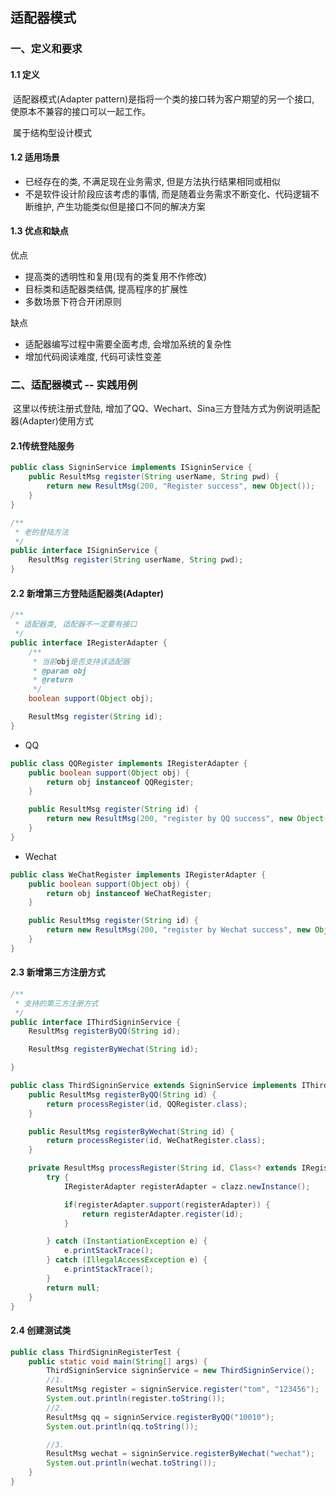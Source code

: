 ## 适配器模式

### 一、定义和要求

#### 1.1 定义

​	适配器模式(Adapter pattern)是指将一个类的接口转为客户期望的另一个接口, 使原本不兼容的接口可以一起工作。

​	属于结构型设计模式

#### 1.2 适用场景

- 已经存在的类, 不满足现在业务需求, 但是方法执行结果相同或相似
- 不是软件设计阶段应该考虑的事情, 而是随着业务需求不断变化、代码逻辑不断维护, 产生功能类似但是接口不同的解决方案

#### 1.3 优点和缺点

优点

- 提高类的透明性和复用(现有的类复用不作修改)
- 目标类和适配器类结偶, 提高程序的扩展性
- 多数场景下符合开闭原则

缺点

- 适配器编写过程中需要全面考虑, 会增加系统的复杂性
- 增加代码阅读难度, 代码可读性变差

### 二、适配器模式 -- 实践用例

​	这里以传统注册式登陆, 增加了QQ、Wechart、Sina三方登陆方式为例说明适配器(Adapter)使用方式

#### 2.1传统登陆服务

```java
public class SigninService implements ISigninService {
    public ResultMsg register(String userName, String pwd) {
        return new ResultMsg(200, "Register success", new Object());
    }
}

/**
 * 老的登陆方法
 */
public interface ISigninService {
    ResultMsg register(String userName, String pwd);
}
```



#### 2.2 新增第三方登陆适配器类(Adapter)

```java
/**
 * 适配器类, 适配器不一定要有接口
 */
public interface IRegisterAdapter {
    /**
     * 当前obj是否支持该适配器
     * @param obj
     * @return
     */
    boolean support(Object obj);

    ResultMsg register(String id);
}
```

- QQ

```java
public class QQRegister implements IRegisterAdapter {
    public boolean support(Object obj) {
        return obj instanceof QQRegister;
    }

    public ResultMsg register(String id) {
        return new ResultMsg(200, "register by QQ success", new Object());
    }
}
```

- Wechat

```java
public class WeChatRegister implements IRegisterAdapter {
    public boolean support(Object obj) {
        return obj instanceof WeChatRegister;
    }

    public ResultMsg register(String id) {
        return new ResultMsg(200, "register by Wechat success", new Object());
    }
}
```

#### 2.3 新增第三方注册方式

```java
/**
 * 支持的第三方注册方式
 */
public interface IThirdSigninService {
    ResultMsg registerByQQ(String id);

    ResultMsg registerByWechat(String id);

}

public class ThirdSigninService extends SigninService implements IThirdSigninService {
    public ResultMsg registerByQQ(String id) {
        return processRegister(id, QQRegister.class);
    }

    public ResultMsg registerByWechat(String id) {
        return processRegister(id, WeChatRegister.class);
    }

    private ResultMsg processRegister(String id, Class<? extends IRegisterAdapter> clazz) {
        try {
            IRegisterAdapter registerAdapter = clazz.newInstance();

            if(registerAdapter.support(registerAdapter)) {
                return registerAdapter.register(id);
            }

        } catch (InstantiationException e) {
            e.printStackTrace();
        } catch (IllegalAccessException e) {
            e.printStackTrace();
        }
        return null;
    }
}
```

#### 2.4 创建测试类

```java
public class ThirdSigninRegisterTest {
    public static void main(String[] args) {
        ThirdSigninService signinService = new ThirdSigninService();
        //1.
        ResultMsg register = signinService.register("tom", "123456");
        System.out.println(register.toString());
        //2.
        ResultMsg qq = signinService.registerByQQ("10010");
        System.out.println(qq.toString());

        //3.
        ResultMsg wechat = signinService.registerByWechat("wechat");
        System.out.println(wechat.toString());
    }
}
```

